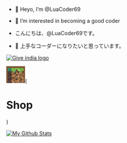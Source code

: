 - 👋 Heyo, I’m @LuaCoder69
- 👀 I’m interested in becoming a good coder 

- こんにちは、@LuaCoder69です。
- 👀 上手なコーダーになりたいと思っています。

<p>
<a href="https://indiafightscorona.giveindia.org">
<img src="https://d2wvdrxmr8p0wf.cloudfront.net/static/giveindia.svg" alt="Give india logo" width="200" />
</a>

![Shop](https://github.com/LuaCoder69/LuaCoder69/blob/main/menu-buy.gif)(<h1>Shop</h1>)

[![My Github Stats](https://github-readme-stats.vercel.app/api?username=LuaCoder69&theme=dracula&show_icons=true)](https://teamseas.org/)
